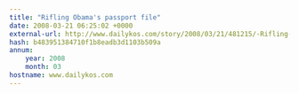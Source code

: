 ```yaml
---
title: "Rifling Obama's passport file"
date: 2008-03-21 06:25:02 +0000
external-url: http://www.dailykos.com/story/2008/03/21/481215/-Rifling-Obama-s-passport-file
hash: b483951384710f1b8eadb3d1103b509a
annum:
    year: 2008
    month: 03
hostname: www.dailykos.com
---
```



